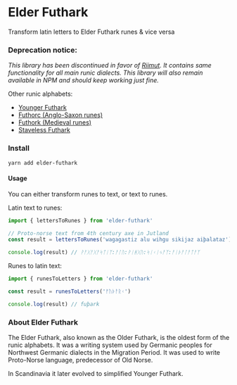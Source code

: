 # Elder Futhark

Transform latin letters to Elder Futhark runes & vice versa

### Deprecation notice:

_This library has been discontinued in favor of [Riimut](https://github.com/stscoundrel/riimut). It contains same functionality for all main runic dialects. This library will also remain available in NPM and should keep working just fine._

Other runic alphabets:
- [Younger Futhark](https://github.com/stscoundrel/younger-futhark)
- [Futhorc (Anglo-Saxon runes)](https://github.com/stscoundrel/futhorc)
- [Futhork (Medieval runes)](https://github.com/stscoundrel/futhork)
- [Staveless Futhark](https://github.com/stscoundrel/staveless-futhark)

### Install

`yarn add elder-futhark`

#### Usage

You can either transform runes to text, or text to runes.

Latin text to runes:

```javascript
import { lettersToRunes } from 'elder-futhark'

// Proto-norse text from 4th century axe in Jutland
const result = lettersToRunes('wagagastiz alu wihgu sikijaz aiþalataz')

console.log(result) // ᚹᚨᚷᚨᚷᚨᛋᛏᛁᛉ:ᚨᛚᚢ:ᚹᛁᚻᚷᚢ:ᛋᛁᚲᛁᛃᚨᛉ:ᚨᛁᚦᚨᛚᚨᛏᚨᛉ
```

Runes to latin text:

```javascript
import { runesToLetters } from 'elder-futhark'

const result = runesToLetters('ᚠᚢᚦᚨᚱᚲ')

console.log(result) // fuþark
```

### About Elder Futhark

The Elder Futhark, also known as the Older Futhark, is the oldest form of the runic alphabets. It was a writing system used by Germanic peoples for Northwest Germanic dialects in the Migration Period. It was used to write Proto-Norse language, predecessor of Old Norse.

In Scandinavia it later evolved to simplified Younger Futhark.
